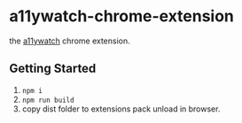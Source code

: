 # a11ywatch-chrome-extension

the [a11ywatch](https://chrome.google.com/webstore/detail/a11ywatch/opefmkkmhchekgcmgneakbjafeckbaag?hl=en&authuser=0) chrome extension.

## Getting Started

1. `npm i`
2. `npm run build`
3. copy dist folder to extensions pack unload in browser.

